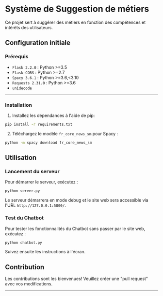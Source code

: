 # Système de Suggestion de métiers

Ce projet sert à suggérer des métiers en fonction des compétences et intérêts des utilisateurs.

## Configuration initiale

### Prérequis


- `Flask 2.2.0` : Python >=3.5
- `Flask-CORS` : Python >=2.7
- `Spacy 3.6.1` : Python >=3.6,<3.10
- `Requests 2.31.0` : Python >=3.6
- `unidecode` 

---

### Installation

1. Installez les dépendances à l'aide de pip:

```bash
pip install -r requirements.txt
```

2. Téléchargez le modèle `fr_core_news_sm` pour Spacy :

```bash
python -m spacy download fr_core_news_sm
```

## Utilisation

### Lancement du serveur

Pour démarrer le serveur, exécutez :

```bash
python server.py
```

Le serveur démarrera en mode debug et le site web sera accessible via l'URL `http://127.0.0.1:5000/`.

### Test du Chatbot

Pour tester les fonctionnalités du Chatbot sans passer par le site web, exécutez :

```bash
python chatbot.py
```

Suivez ensuite les instructions à l'écran.

## Contribution

Les contributions sont les bienvenues! Veuillez créer une "pull request" avec vos modifications.

---